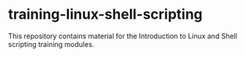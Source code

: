 # training-linux-shell-scripting
This repository contains material for the Introduction to Linux and Shell scripting training modules.
